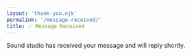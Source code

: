 ```yaml
---
layout: 'thank-you.njk'
permalink: '/message-received/'
title: ✅ Message Received
---
```

Sound studio has received your message and will reply shortly.